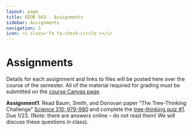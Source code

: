 ```yaml
---
layout: page
title: EEOB 563 - Assignments
sidebar: Assignments
navigation: 3
icon: <i class='fa fa-check-circle'></i>
---
```


# Assignments

Details for each assignment and links to files will be posted here over the course of the semester.
All of the material required for grading must be submitted on the [course Canvas page](https://canvas.iastate.edu/courses/117620).

**Assignment1**:  Read Baum, Smith, and Donovan paper “The Tree-Thinking Challenge” [Science 310: 979-980](http://science.sciencemag.org/content/310/5750/979.full.pdf) and complete the [tree-thinking quiz #1](https://isu-molphyl.github.io/EEOB563-Spring2025/assignments/assignment1.pdf).
Due 1/23.  (Note: there are answers online – do not read them! We will discuss these questions in class).

<!--
[Assignment 2](https://isu-molphyl.github.io/EEOB563-Spring2025/assignments/assignment2.pdf)  

[Assignment 3](https://isu-molphyl.github.io/EEOB563-Spring2025/assignments/assignment3.pdf)
[data](https://isu-molphyl.github.io/EEOB563-Spring2025/assignments/prestin_nt.fa)

[Assignment 4](https://isu-molphyl.github.io/EEOB563-Spring2025/assignments/assignment4.pdf)
[data](https://isu-molphyl.github.io/EEOB563-Spring2025/assignments/prestin_nt.fa)

[Assignment 5](https://isu-molphyl.github.io/EEOB563-Spring2025/assignments/assignment5.pdf)

[Assignment 6](https://isu-molphyl.github.io/EEOB563-Spring2025/assignments/assignment6.pdf)
[data](https://isu-molphyl.github.io/EEOB563-Spring2025/assignments/hiv.nxs)

-->
